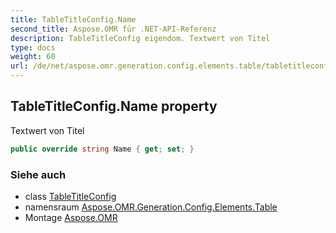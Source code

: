 ```yaml
---
title: TableTitleConfig.Name
second_title: Aspose.OMR für .NET-API-Referenz
description: TableTitleConfig eigendom. Textwert von Titel
type: docs
weight: 60
url: /de/net/aspose.omr.generation.config.elements.table/tabletitleconfig/name/
---
```

## TableTitleConfig.Name property

Textwert von Titel

```csharp
public override string Name { get; set; }
```

### Siehe auch

* class [TableTitleConfig](../)
* namensraum [Aspose.OMR.Generation.Config.Elements.Table](../../tabletitleconfig/)
* Montage [Aspose.OMR](../../../)


